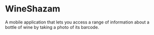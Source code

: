 # WineShazam

A mobile application that lets you access a range of information about a bottle of wine by taking a photo of its barcode.